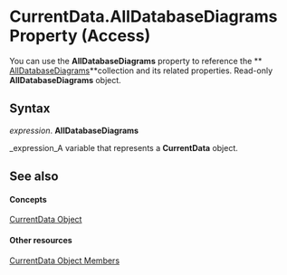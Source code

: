 
# CurrentData.AllDatabaseDiagrams Property (Access)

You can use the  **AllDatabaseDiagrams** property to reference the ** [AllDatabaseDiagrams](417427aa-1783-29da-30c9-66a7032a0088.md)**collection and its related properties. Read-only  **AllDatabaseDiagrams** object.


## Syntax

 _expression_. **AllDatabaseDiagrams**

 _expression_A variable that represents a  **CurrentData** object.


## See also


#### Concepts


 [CurrentData Object](c8d3f74f-050d-e1be-9496-2f1e20996066.md)
#### Other resources


 [CurrentData Object Members](1d86e9b4-8cc6-544d-b1bb-a608167b71ff.md)
